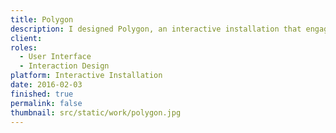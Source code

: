 ```yaml
---
title: Polygon
description: I designed Polygon, an interactive installation that engages a single participant or an entire group, offering multiple interactions based on the sequencer philosophy.
client:
roles:
  - User Interface
  - Interaction Design
platform: Interactive Installation
date: 2016-02-03
finished: true
permalink: false
thumbnail: src/static/work/polygon.jpg
---
```

